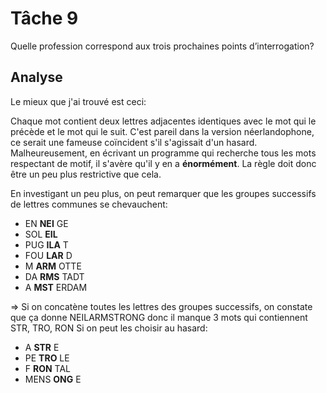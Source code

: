  # Tâche 9
 
 Quelle profession correspond aux trois prochaines points d’interrogation?
 
 ## Analyse
 
 Le mieux que j'ai trouvé est ceci:
 
Chaque mot contient deux lettres adjacentes identiques avec le mot qui le précède et le mot qui le suit. C'est pareil dans la version néerlandophone, ce serait une fameuse coïncident s'il s'agissait d'un hasard.
Malheureusement, en écrivant un programme qui recherche tous les mots respectant de motif, il s'avère qu'il y en a **énormément**. La règle doit donc être un peu plus restrictive que cela.

En investigant un peu plus, on peut remarquer que les groupes successifs de lettres communes se chevauchent:
* EN **NEI** GE
* SOL **EIL**
* PUG **ILA** T
* FOU **LAR** D
* M **ARM** OTTE
* DA **RMS** TADT
* A **MST** ERDAM

=> Si on concatène toutes les lettres des groupes successifs, on constate que ça donne NEILARMSTRONG donc il manque 3 mots qui contiennent STR, TRO, RON
Si on peut les choisir au hasard:
* A **STR** E
* PE **TRO** LE
* F **RON** TAL
* MENS **ONG** E
